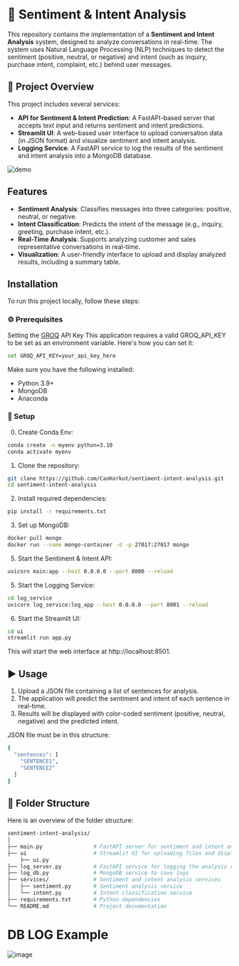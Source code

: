 # 🧠 Sentiment & Intent Analysis

This repository contains the implementation of a **Sentiment and Intent Analysis** system, designed to analyze conversations in real-time. The system uses Natural Language Processing (NLP) techniques to detect the sentiment (positive, neutral, or negative) and intent (such as inquiry, purchase intent, complaint, etc.) behind user messages.

## 📌 Project Overview

This project includes several services:

- **API for Sentiment & Intent Prediction**: A FastAPI-based server that accepts text input and returns sentiment and intent predictions.
- **Streamlit UI**: A web-based user interface to upload conversation data (in JSON format) and visualize sentiment and intent analysis.
- **Logging Service**: A FastAPI service to log the results of the sentiment and intent analysis into a MongoDB database.
  
![demo](https://github.com/user-attachments/assets/02e3f74e-2658-43bd-b422-72fb9b6146fc)

## Features

- **Sentiment Analysis**: Classifies messages into three categories: positive, neutral, or negative.
- **Intent Classification**: Predicts the intent of the message (e.g., inquiry, greeting, purchase intent, etc.).
- **Real-Time Analysis**: Supports analyzing customer and sales representative conversations in real-time.
- **Visualization**: A user-friendly interface to upload and display analyzed results, including a summary table.

## Installation

To run this project locally, follow these steps:

### ⚙️ Prerequisites

Setting the [GROQ](https://groq.com/) API Key
This application requires a valid GROQ_API_KEY to be set as an environment variable. Here's how you can set it:

```bash
set GROQ_API_KEY=your_api_key_here

```
Make sure you have the following installed:

- Python 3.9+
- MongoDB
- Anaconda

### 🚀 Setup
0. Create Conda Env:
   
```bash
conda create -n myenv python=3.10
conda activate myenv
```
1. Clone the repository:

```bash
git clone https://github.com/CanKorkut/sentiment-intent-analysis.git
cd sentiment-intent-analysis
```
2. Install required dependencies:
```bash
pip install -r requirements.txt
```

3. Set up MongoDB:

```bash
docker pull mongo
docker run --name mongo-container -d -p 27017:27017 mongo
```

5. Start the Sentiment & Intent API:

```bash
uvicorn main:app --host 0.0.0.0 --port 8000 --reload
```

5. Start the Logging Service:
```bash
cd log_service
uvicorn log_service:log_app --host 0.0.0.0 --port 8001 --reload
```

6. Start the Streamlit UI:
```bash
cd ui
streamlit run app.py
```
This will start the web interface at http://localhost:8501.

## ▶️ Usage
1. Upload a JSON file containing a list of sentences for analysis.
2. The application will predict the sentiment and intent of each sentence in real-time.
3. Results will be displayed with color-coded sentiment (positive, neutral, negative) and the predicted intent.

JSON file must be in this structure:

```bash
{
  "sentences": [
    "SENTENCE1",
    "SENTENCE2"
  ]
}
```

## 📁 Folder Structure
Here is an overview of the folder structure:

```bash
sentiment-intent-analysis/
│
├── main.py                # FastAPI server for sentiment and intent analysis
├── ui                     # Streamlit UI for uploading files and displaying results
    ├── ui.py
├── log_server.py          # FastAPI service for logging the analysis results
├── log_db.py              # MongoDB service to save logs
├── services/              # Sentiment and intent analysis services
│   ├── sentiment.py       # Sentiment analysis service
│   └── intent.py          # Intent classification service
├── requirements.txt       # Python dependencies
└── README.md              # Project documentation
```

# DB LOG Example
![image](https://github.com/user-attachments/assets/0c200ff8-68ee-4a1d-8b15-dfdf9267a98a)

